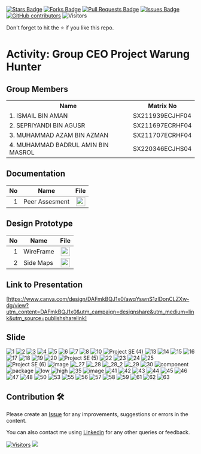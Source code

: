 <a href="https://github.com/drshahizan/software-engineering/stargazers"><img src="https://img.shields.io/github/stars/drshahizan/software-engineering" alt="Stars Badge"/></a>
<a href="https://github.com/drshahizan/software-engineering/network/members"><img src="https://img.shields.io/github/forks/drshahizan/software-engineering" alt="Forks Badge"/></a>
<a href="https://github.com/drshahizan/software-engineering/pulls"><img src="https://img.shields.io/github/issues-pr/drshahizan/software-engineering" alt="Pull Requests Badge"/></a>
<a href="https://github.com/drshahizan/software-engineering/issues"><img src="https://img.shields.io/github/issues/drshahizan/software-engineering" alt="Issues Badge"/></a>
<a href="https://github.com/drshahizan/software-engineering/graphs/contributors"><img alt="GitHub contributors" src="https://img.shields.io/github/contributors/drshahizan/software-engineering?color=2b9348"></a>
![Visitors](https://api.visitorbadge.io/api/visitors?path=https%3A%2F%2Fgithub.com%2Fdrshahizan%2Fsoftware-engineering&labelColor=%23d9e3f0&countColor=%23697689&style=flat)


Don't forget to hit the :star: if you like this repo.

# Activity: Group CEO Project Warung Hunter

## Group Members
<table>
  <tr>
    <th>Name</th>
    <th>Matrix No</th>
  </tr>
  <tr>
    <td>1.  ISMAIL BIN AMAN</td>
    <td>SX211939ECJHF04</td>
  </tr>
    <tr>
    <td>2. SEPRIYANDI BIN AGUSR</td>
    <td>SX211697ECRHF04</td>
  </tr>
    <tr>
    <td>3. MUHAMMAD AZAM BIN AZMAN</td>
    <td>SX211707ECRHF04</td>
  </tr>
    <tr>
    <td>4. MUHAMMAD BADRUL AMIN BIN MASROL</td>
    <td>SX220346ECJHS04</td>
  </tr>
</table>

## Documentation
| No | Name |File | 
| -----:| ----- | :------: | 
|1| Peer Assesment | <a href="https://github.com/drshahizan/learn-php/blob/main/project/3-web/submission/CEO/Warung_hunterv1.0/PEER%20REVIEW%20ASSESSMENT.docx" ><img src="https://raw.githubusercontent.com/drshahizan/software-engineering/main/images/document1.png" width="24px" height="24px" ></a>|

## Design Prototype
| No | Name |File | 
| -----:| ----- | :------: | 
|1| WireFrame | <a href="https://www.figma.com/file/UmASKyECRTO8jXwErgflDk/WireFrame?type=design&node-id=0%3A1&mode=design&t=kaEnbLKObmQ4imB0-1"><img src="https://raw.githubusercontent.com/drshahizan/software-engineering/fa23f96100aedccb8c634fba496ebcfc9968b9ee/images/figma.svg" width="24px" height="24px" ></a>|
|2| Side Maps| <a href="https://www.figma.com/file/ZJm924nXNxQBA4aGT2YN8i/Side-Maps?type=design&mode=design&t=aYAXZbhHz4bGdGdH-1" ><img src="https://raw.githubusercontent.com/drshahizan/software-engineering/fa23f96100aedccb8c634fba496ebcfc9968b9ee/images/figma.svg" width="24px" height="24px" ></a>|

## Link to Presentation
[https://www.canva.com/design/DAFmkBQJ1x0/awqYswnS1zlDonCLZXw-dg/view?utm_content=DAFmkBQJ1x0&utm_campaign=designshare&utm_medium=link&utm_source=publishsharelink]

## Slide
![1](https://github.com/drshahizan/software-engineering/assets/128159572/57aee530-a2bd-4511-9ce9-f20cdb029a6d)
![2](https://github.com/drshahizan/software-engineering/assets/128159572/251974e3-7add-4355-a20f-84664dc5587a)
![3](https://github.com/drshahizan/software-engineering/assets/128159572/d4725ca6-112f-40ee-9631-b3f3db375f48)
![4](https://github.com/drshahizan/software-engineering/assets/128159572/6b020a53-cd23-49ae-bab8-3ffdd13ff01b)
![5](https://github.com/drshahizan/software-engineering/assets/128159572/101de197-55ca-4bd8-ac52-925ac293f2ba)
![6](https://github.com/drshahizan/software-engineering/assets/128159572/8b30fd6f-0fed-40a1-b273-e1de0359d7ac)
![7](https://github.com/drshahizan/software-engineering/assets/128159572/0e7ab154-6f2c-4486-9c0a-1f44efad3f54)
![8](https://github.com/drshahizan/software-engineering/assets/128159572/633b263d-1f9c-4a77-ba6c-94af52c4bd23)
![10](https://github.com/drshahizan/software-engineering/assets/128159572/0bda5e07-d5ea-4d54-bbe3-d254b965d65e)
![Project SE (4)](https://github.com/drshahizan/software-engineering/assets/128159572/e8bf91ed-dbea-4628-8db0-14aef81f3647)
![13](https://github.com/drshahizan/software-engineering/assets/128159572/3a5e6ff2-b7f6-42fc-9861-d3e533e5062c)
![14](https://github.com/drshahizan/software-engineering/assets/128159572/395dbc75-78a7-480d-b6ee-b9875224c107)
![15](https://github.com/drshahizan/software-engineering/assets/128159572/3fd18f97-980a-4f38-823b-b9a4c34b8498)
![16](https://github.com/drshahizan/software-engineering/assets/128159572/51ae7fe5-b101-43c2-93cc-7ae12cfbd135)
![17](https://github.com/drshahizan/software-engineering/assets/128159572/45ae0c83-686a-4210-b36c-b822d66ae8f3)
![18](https://github.com/drshahizan/software-engineering/assets/128159572/29fefcee-3490-4f38-80e1-0877f668cd29)
![19](https://github.com/drshahizan/software-engineering/assets/128159572/92fb825e-81eb-4879-b84f-27297a6d21b4)
![20](https://github.com/drshahizan/software-engineering/assets/128159572/3a6b53bc-7197-4184-8fbc-5fb888b0aaa4)
![Project SE (5)](https://github.com/drshahizan/software-engineering/assets/128159572/99b7a5d3-3ac8-4712-872d-7650a66e4255)
![22](https://github.com/drshahizan/software-engineering/assets/128159572/35c029f8-b786-497e-be3e-8604b6f30a4d)
![23](https://github.com/drshahizan/software-engineering/assets/128159572/005c447e-a25a-4b7c-a7cf-7f0f386d9eb8)
![24](https://github.com/drshahizan/software-engineering/assets/128159572/23283916-4ecd-42b5-9e4f-dc5da466917f)
![25](https://github.com/drshahizan/software-engineering/assets/128159572/79a82afb-03e3-4d69-9a9c-6904d2776b57)
![Project SE (6)](https://github.com/drshahizan/software-engineering/assets/128159572/03e130ef-9300-4361-a195-340f2ca91dbe)
![image](https://github.com/drshahizan/software-engineering/assets/128159572/4c93b0c2-ff3c-4b71-b37e-7933f4a1c1ef)
![_27](https://github.com/drshahizan/software-engineering/assets/128159572/5a003261-192e-4597-82a9-de7d1c9e21c3)
![_28](https://github.com/drshahizan/software-engineering/assets/128159572/c6a4138a-ce86-420a-aca7-b31cec3d5e70)
![_28_2](https://github.com/drshahizan/software-engineering/assets/128159572/0ee9f999-8fe4-43d2-b5c0-1fe7addb4f56)
![_29](https://github.com/drshahizan/software-engineering/assets/128159572/a6791923-ea96-4980-a164-1e8337281deb)
![30](https://github.com/drshahizan/software-engineering/assets/128159572/95b4ad87-b4fa-4380-82fe-247f659f5b2e)
![component](https://github.com/drshahizan/software-engineering/assets/128159572/eca42697-2ed7-4bf3-a414-e0964688bf20)
![package](https://github.com/drshahizan/software-engineering/assets/128159572/131af381-2aac-4aa6-aff3-9cd1b84f1eb8)
![low](https://github.com/drshahizan/software-engineering/assets/128159572/89bace39-a624-4556-a11b-f09b59b30ee6)
![high](https://github.com/drshahizan/software-engineering/assets/128159572/9f98cbdd-5283-4ada-8ed8-2a9a7744a6d9)
![35](https://github.com/drshahizan/software-engineering/assets/128159572/ae14c367-145f-4c0f-8d37-daefa9754562)
![image](https://github.com/drshahizan/software-engineering/assets/128159572/a86084f9-4838-4551-a795-370d62852255)
![41](https://github.com/drshahizan/software-engineering/assets/128159572/4aed5b7f-c02a-4b2d-a67e-02e9fb37ad42)
![42](https://github.com/drshahizan/software-engineering/assets/128159572/d51647dc-6cb3-47a2-85c9-e2c093983b71)
![43](https://github.com/drshahizan/software-engineering/assets/128159572/ed21410c-84d7-43b4-aac9-27e5b419ce1b)
![44](https://github.com/drshahizan/software-engineering/assets/128159572/ca0e0974-d6e1-49e3-8631-d2f3ed14a552)
![45](https://github.com/drshahizan/software-engineering/assets/128159572/0f1212e1-7c72-4d0c-8682-13a9c0f30df0)
![46](https://github.com/drshahizan/software-engineering/assets/128159572/c62bb848-0998-4b2f-a4c7-791b01a548d3)
![47](https://github.com/drshahizan/software-engineering/assets/128159572/28520741-ad5f-4a07-b3de-6ad7c7127955)
![48](https://github.com/drshahizan/software-engineering/assets/128159572/5b4c5978-52ac-40d2-9c12-c05be220c68b)
![50](https://github.com/drshahizan/software-engineering/assets/128159572/8fd0856b-71cd-4e90-b66b-fc76036cac5c)
![53](https://github.com/drshahizan/software-engineering/assets/128159572/73137fad-a8a2-4131-ae5d-f24ab132fa7b)
![55](https://github.com/drshahizan/software-engineering/assets/128159572/2a65d504-a866-4b96-b798-dbcd458dcb2b)
![56](https://github.com/drshahizan/software-engineering/assets/128159572/9e95e536-beeb-4f73-87ba-a708d65e54ee)
![57](https://github.com/drshahizan/software-engineering/assets/128159572/2afd4066-7007-492e-8af2-4823186a35a5)
![58](https://github.com/drshahizan/software-engineering/assets/128159572/ae652be4-9e4e-4194-afe0-19cdf33b793f)
![59](https://github.com/drshahizan/software-engineering/assets/128159572/018e13aa-1278-4fa0-964e-bc41dabbb689)
![61](https://github.com/drshahizan/software-engineering/assets/128159572/85aec682-5dc2-4551-b21d-6538a087eb13)
![62](https://github.com/drshahizan/software-engineering/assets/128159572/46c1ecf6-49fc-4ddb-91a5-2ff71156513c)
![63](https://github.com/drshahizan/software-engineering/assets/128159572/7f38b949-2537-4fe1-a9b2-086385f59bfb)

## Contribution 🛠️
Please create an [Issue](https://github.com/drshahizan/software-engineering/issues) for any improvements, suggestions or errors in the content.

You can also contact me using [Linkedin](https://www.linkedin.com/in/drshahizan/) for any other queries or feedback.

[![Visitors](https://api.visitorbadge.io/api/visitors?path=https%3A%2F%2Fgithub.com%2Fdrshahizan&labelColor=%23697689&countColor=%23555555&style=plastic)](https://visitorbadge.io/status?path=https%3A%2F%2Fgithub.com%2Fdrshahizan)
![](https://hit.yhype.me/github/profile?user_id=81284918)


